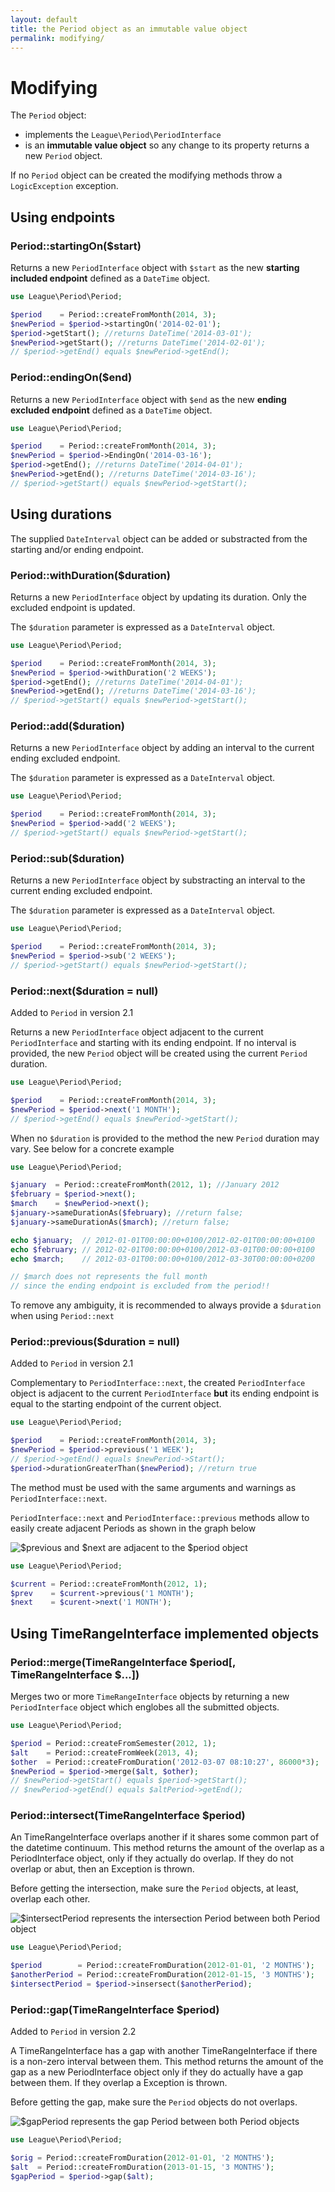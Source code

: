 ```yaml
---
layout: default
title: the Period object as an immutable value object
permalink: modifying/
---
```


# Modifying

The `Period` object:

- implements the `League\Period\PeriodInterface`
- is an **immutable value object** so any change to its property returns a new `Period` object.

<p class="message-warning">If no <code>Period</code> object can be created the modifying methods throw a <code>LogicException</code> exception.</p>

## Using endpoints

### Period::startingOn($start)

Returns a new `PeriodInterface` object with `$start` as the new **starting included endpoint** defined as a `DateTime` object.

~~~php
use League\Period\Period;

$period    = Period::createFromMonth(2014, 3);
$newPeriod = $period->startingOn('2014-02-01');
$period->getStart(); //returns DateTime('2014-03-01');
$newPeriod->getStart(); //returns DateTime('2014-02-01');
// $period->getEnd() equals $newPeriod->getEnd();
~~~

### Period::endingOn($end)

Returns a new `PeriodInterface` object with `$end` as the new **ending excluded endpoint** defined as a `DateTime` object.

~~~php
use League\Period\Period;

$period    = Period::createFromMonth(2014, 3);
$newPeriod = $period->EndingOn('2014-03-16');
$period->getEnd(); //returns DateTime('2014-04-01');
$newPeriod->getEnd(); //returns DateTime('2014-03-16');
// $period->getStart() equals $newPeriod->getStart();
~~~

## Using durations

The supplied `DateInterval` object can be added or substracted from the starting and/or ending endpoint.

### Period::withDuration($duration)

Returns a new `PeriodInterface` object by updating its duration. Only the excluded endpoint is updated.

The `$duration` parameter is expressed as a `DateInterval` object.

~~~php
use League\Period\Period;

$period    = Period::createFromMonth(2014, 3);
$newPeriod = $period->withDuration('2 WEEKS');
$period->getEnd(); //returns DateTime('2014-04-01');
$newPeriod->getEnd(); //returns DateTime('2014-03-16');
// $period->getStart() equals $newPeriod->getStart();
~~~

### Period::add($duration)

Returns a new `PeriodInterface` object by adding an interval to the current ending excluded endpoint.

The `$duration` parameter is expressed as a `DateInterval` object.

~~~php
use League\Period\Period;

$period    = Period::createFromMonth(2014, 3);
$newPeriod = $period->add('2 WEEKS');
// $period->getStart() equals $newPeriod->getStart();
~~~

### Period::sub($duration)

Returns a new `PeriodInterface` object by substracting an interval to the current ending excluded endpoint.

The `$duration` parameter is expressed as a `DateInterval` object.

~~~php
use League\Period\Period;

$period    = Period::createFromMonth(2014, 3);
$newPeriod = $period->sub('2 WEEKS');
// $period->getStart() equals $newPeriod->getStart();
~~~

### Period::next($duration = null)

<p class="message-notice">Added to <code>Period</code> in version 2.1</p>

Returns a new `PeriodInterface` object adjacent to the current `PeriodInterface` and starting with its ending endpoint. If no interval is provided, the new `Period` object will be created using the current `Period` duration.

~~~php
use League\Period\Period;

$period    = Period::createFromMonth(2014, 3);
$newPeriod = $period->next('1 MONTH');
// $period->getEnd() equals $newPeriod->getStart();
~~~

<p class="message-warning">When no <code>$duration</code> is provided to the method the new <code>Period</code> duration may vary. See below for a concrete example</p>

~~~php
use League\Period\Period;

$january  = Period::createFromMonth(2012, 1); //January 2012
$february = $period->next();
$march    = $newPeriod->next();
$january->sameDurationAs($february); //return false;
$january->sameDurationAs($march); //return false;

echo $january;  // 2012-01-01T00:00:00+0100/2012-02-01T00:00:00+0100
echo $february; // 2012-02-01T00:00:00+0100/2012-03-01T00:00:00+0100
echo $march;    // 2012-03-01T00:00:00+0100/2012-03-30T00:00:00+0200

// $march does not represents the full month
// since the ending endpoint is excluded from the period!!
~~~

<p class="message-info">To remove any ambiguity, it is recommended to always provide a <code>$duration</code> when using <code>Period::next</code></p>

### Period::previous($duration = null)

<p class="message-notice">Added to <code>Period</code> in version 2.1</p>

Complementary to `PeriodInterface::next`, the created `PeriodInterface` object is adjacent to the current `PeriodInterface` **but** its ending endpoint is equal to the starting endpoint of the current object.

~~~php
use League\Period\Period;

$period    = Period::createFromMonth(2014, 3);
$newPeriod = $period->previous('1 WEEK');
// $period->getEnd() equals $newPeriod->Start();
$period->durationGreaterThan($newPeriod); //return true
~~~

The method must be used with the same arguments and warnings as `PeriodInterface::next`.

`PeriodInterface::next` and `PeriodInterface::previous` methods allow to easily create adjacent Periods as shown in the graph below

![](/media/period-adjacents.png "$previous and $next are adjacent to the $period object")

~~~php
use League\Period\Period;

$current = Period::createFromMonth(2012, 1);
$prev    = $current->previous('1 MONTH');
$next    = $curent->next('1 MONTH');
~~~

## Using TimeRangeInterface implemented objects

### Period::merge(TimeRangeInterface $period[, TimeRangeInterface $...])

Merges two or more `TimeRangeInterface` objects by returning a new `PeriodInterface` object which englobes all the submitted objects.

~~~php
use League\Period\Period;

$period = Period::createFromSemester(2012, 1);
$alt    = Period::createFromWeek(2013, 4);
$other  = Period::createFromDuration('2012-03-07 08:10:27', 86000*3);
$newPeriod = $period->merge($alt, $other);
// $newPeriod->getStart() equals $period->getStart();
// $newPeriod->getEnd() equals $altPeriod->getEnd();
~~~

### Period::intersect(TimeRangeInterface $period)

An TimeRangeInterface overlaps another if it shares some common part of the datetime continuum. This method returns the amount of the overlap as a PeriodInterface object, only if they actually do overlap. If they do not overlap or abut, then an Exception is thrown.

<p class="message-info">Before getting the intersection, make sure the <code>Period</code> objects, at least, overlap each other.</p>

![](/media/period-intersect.png "$intersectPeriod represents the intersection Period between both Period object")

~~~php
use League\Period\Period;

$period        = Period::createFromDuration(2012-01-01, '2 MONTHS');
$anotherPeriod = Period::createFromDuration(2012-01-15, '3 MONTHS');
$intersectPeriod = $period->insersect($anotherPeriod);
~~~

### Period::gap(TimeRangeInterface $period)

<p class="message-notice">Added to <code>Period</code> in version 2.2</p>

 A TimeRangeInterface has a gap with another TimeRangeInterface if there is a non-zero interval between them. This method returns the amount of the gap as a new PeriodInterface object only if they do actually have a gap between them. If they overlap a Exception is thrown.

<p class="message-info">Before getting the gap, make sure the <code>Period</code> objects do not overlaps.</p>

![](/media/period-gap.png "$gapPeriod represents the gap Period between both Period objects")

~~~php
use League\Period\Period;

$orig = Period::createFromDuration(2012-01-01, '2 MONTHS');
$alt  = Period::createFromDuration(2013-01-15, '3 MONTHS');
$gapPeriod = $period->gap($alt);
~~~